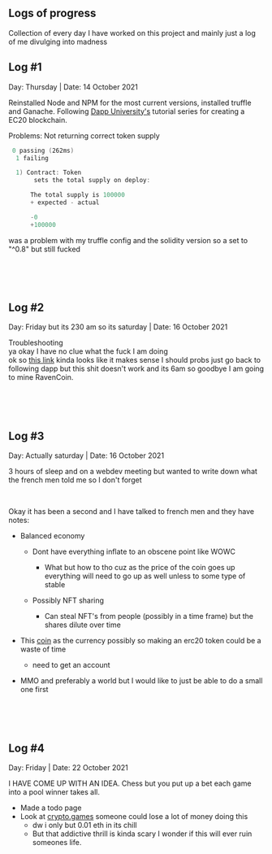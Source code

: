 ## Logs of progress 

Collection of every day I have worked on this project and mainly just a log of me divulging into madness 
## Log #1 

Day: Thursday | Date: 14 October 2021

Reinstalled Node and NPM for the most current versions, installed truffle and Ganache. Following [Dapp University's](https://www.youtube.com/channel/UCY0xL8V6NzzFcwzHCgB8orQ) tutorial series for creating a EC20 blockchain. 

Problems: Not returning correct token supply 
```powershell
 0 passing (262ms)
  1 failing

  1) Contract: Token
       sets the total supply on deploy:

      The total supply is 100000
      + expected - actual

      -0
      +100000
```

was a problem with my truffle config and the solidity version so a set to "^0.8" but still fucked

<br>
<br>
<br>

## Log #2

Day: Friday but its 230 am so its saturday | Date: 16 October 2021

Troubleshooting <br>ya okay I have no clue what the fuck I am doing <br> ok so [this link](https://forum.openzeppelin.com/t/simple-erc20-token-example/4403) kinda looks like it makes sense I should probs just go back to following dapp but this shit doesn't work and its 6am so goodbye I am going to mine RavenCoin.

<br>
<br>
<br>

## Log #3


Day: Actually saturday | Date: 16 October 2021

3 hours of sleep and on a webdev meeting but wanted to write down what the french men told me so I don't forget

<br>

Okay it has been a second and I have talked to french men and they have notes: 

- Balanced economy 
  - Dont have everything inflate to an obscene point like WOWC
    - What but how to tho cuz as the price of the coin goes up everything will need to go up as well unless to some type of stable

  - Possibly NFT sharing 
    - Can steal NFT's from people (possibly in a time frame) but the shares dilute over time 

- This [coin](https://assetstore.unity.com/packages/tools/utilities/blockchain-sdk-by-enjin-124133) as the currency possibly so making an erc20 token could be a waste of time
  - need to get an account 

- MMO and preferably a world but I would like to just be able to do a small one first


<br>
<br>
<br>

## Log #4


Day: Friday | Date: 22 October 2021

I HAVE COME UP WITH AN IDEA. Chess but you put up a bet each game into a pool winner takes all. 

  - Made a todo page
  - Look at [crypto.games](https://crypto.games/minesweeper/ethereum) someone could lose a lot of money doing this 
      - dw i only but 0.01 eth in its chill 
      - But that addictive thrill is kinda scary I wonder if this will ever ruin someones life. 
<br>